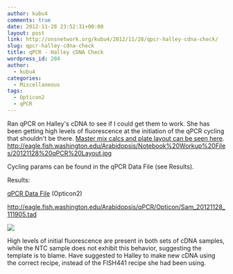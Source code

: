 ```yaml
---
author: kubu4
comments: true
date: 2012-11-28 23:52:31+00:00
layout: post
link: http://onsnetwork.org/kubu4/2012/11/28/qpcr-halley-cdna-check/
slug: qpcr-halley-cdna-check
title: qPCR - Halley cDNA Check
wordpress_id: 204
author:
  - kubu4
categories:
  - Miscellaneous
tags:
  - Opticon2
  - qPCR
---
```


Ran qPCR on Halley's cDNA to see if I could get them to work. She has been getting high levels of fluorescence at the initiation of the qPCR cycling that shouldn't be there. [Master mix calcs and plate layout can be seen here](http://eagle.fish.washington.edu/Arabidopsis/Notebook%20Workup%20Files/20121128%20qPCR%20Layout.jpg). http://eagle.fish.washington.edu/Arabidopsis/Notebook%20Workup%20Files/20121128%20qPCR%20Layout.jpg

Cycling params can be found in the qPCR Data File (see Results).

Results:

[qPCR Data File](http://eagle.fish.washington.edu/Arabidopsis/qPCR/Opticon/Sam_20121128_111905.tad) (Opticon2)

http://eagle.fish.washington.edu/Arabidopsis/qPCR/Opticon/Sam_20121128_111905.tad

![](http://eagle.fish.washington.edu/Arabidopsis/Notebook%20Workup%20Files/20121128%20qPCR%20Screen.JPG)

High levels of initial fluorescence are present in both sets of cDNA samples, while the NTC sample does not exhibit this behavior, suggesting the template is to blame. Have suggested to Halley to make new cDNA using the correct recipe, instead of the FISH441 recipe she had been using.
